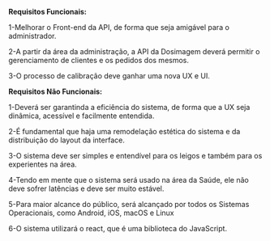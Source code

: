 

**Requisitos Funcionais:**

1-Melhorar o Front-end da API, de forma que seja amigável para o administrador.

2-A partir da área da administração, a API da Dosimagem deverá permitir o gerenciamento de clientes e os pedidos dos mesmos.

3-O processo de calibração deve ganhar uma nova UX e UI.

**Requisitos Não Funcionais:**

1-Deverá ser garantinda a eficiência do sistema, de forma que a UX seja dinâmica, acessível e facilmente entendida.

2-É fundamental que haja uma remodelação estética do sistema e da distribuição do layout da interface.

3-O sistema deve ser simples e entendível para os leigos e também para os experientes na área.

4-Tendo em mente que o sistema será usado na área da Saúde, ele não deve sofrer latências e deve ser muito estável.

5-Para maior alcance do público, será alcançado por todos os Sistemas Operacionais, como Android, iOS, macOS e Linux

6-O sistema utilizará o react, que é uma biblioteca do JavaScript.



